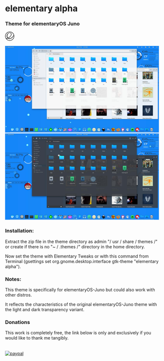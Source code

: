 # elementary alpha
### **Theme for elementaryOS Juno**
![](img/elementary_logo.png)

![](img/screenshot1.png)
![](img/screenshot2.png)

### **Installation:**
Extract the zip file in the theme directory as admin "/ usr / share / themes /" or create if there is no "~ / .themes /" directory in the home directory.

Now set the theme with Elementary Tweaks or with this command from Terminal (gsettings set org.gnome.desktop.interface gtk-theme "elementary alpha").
<br>

### **Notes:**
This theme is specifically for elementaryOS-Juno but could also work with other distros.

It reflects the characteristics of the original elementaryOS-Juno theme with the light and dark transparency variant.
<br>

### **Donations**
This work is completely free, the link below is only and exclusively if you would like to thank me tangibly.
<br>
<br>
<br>[![paypal](http://i66.tinypic.com/2r3ecer.png)](https://paypal.me/KKusanagi?locale.x=it_IT)


